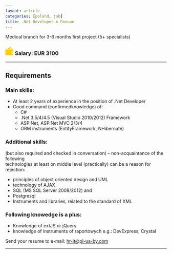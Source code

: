 ```yaml
---
layout: article
categories: [poland, job]
title: .Net Developer в Польше
---
```

Medical branch for 3-6 months first project (5+ specialists)

### ![Reward](/images/info/wallet.png) Salary: EUR 3100
------
## Requirements

### Main skills:

 * At least 2 years of experience in the position of .Net Developer
 * Good command (confirmedknowledge) of:  
   * C#  
   * .Net 3.5/4/4.5 (Visual Studio 2010/2012) Framework  
   * ASP.Net,  ASP.Net MVC 2/3/4  
   * ORM instruments (EntityFramework, NHibernate)   

### Additional skills:   

(but also required and checked in conversation) – non-acquaintance of the following   
technologies at least on middle level (practically) can be a reason for rejection:

* principles of object oriented design and UML
* technology of AJAX
* SQL (MS SQL Server 2008/2012) and
* Postgresql
* Instruments and libraries, related to the standard of XML

### Following knowedge is a plus:

* Knowledge of extJS or jQuery
* knowledge of instruments of raportowych e.g.: DevExpress, Crystal

Send your resume to e-mail: <a href="mailto:hr-it@pl-ua-by.com">hr-it@pl-ua-by.com </a>

------


